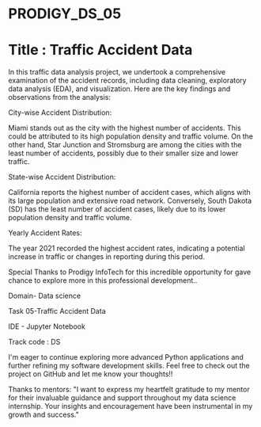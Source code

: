 # PRODIGY_DS_05
# Title : Traffic Accident Data

In this traffic data analysis project, we undertook a comprehensive examination of the accident records, including data cleaning, exploratory data analysis (EDA), and visualization. Here are the key findings and observations from the analysis:

City-wise Accident Distribution:

Miami stands out as the city with the highest number of accidents. This could be attributed to its high population density and traffic volume. On the other hand, Star Junction and Stromsburg are among the cities with the least number of accidents, possibly due to their smaller size and lower traffic.

State-wise Accident Distribution:

California reports the highest number of accident cases, which aligns with its large population and extensive road network. Conversely, South Dakota (SD) has the least number of accident cases, likely due to its lower population density and traffic volume.

Yearly Accident Rates:

The year 2021 recorded the highest accident rates, indicating a potential increase in traffic or changes in reporting during this period.

Special Thanks to Prodigy InfoTech for this incredible opportunity for gave chance to explore more in this professional development..

Domain- Data science

Task 05-Traffic Accident Data

IDE - Jupyter Notebook

Track code : DS

I'm eager to continue exploring more advanced Python applications and further refining my software development skills. Feel free to check out the project on GitHub and let me know your thoughts!!

Thanks to mentors:
"I want to express my heartfelt gratitude to my mentor for their invaluable guidance and support throughout my data science internship. Your insights and encouragement have been instrumental in my growth and success."
